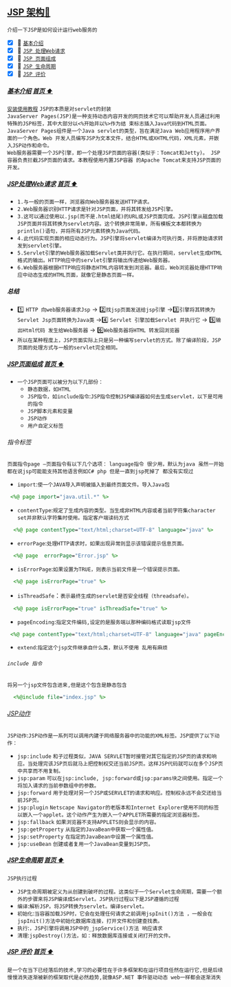 <a id="top" href="#top">JSP 架构:maple_leaf:</a> 
----
`介绍一下JSP是如何设计运行web服务的`

- [x] :maple_leaf: <a href="#DefaultMvcData">`基本介绍`</a>
- [x] :maple_leaf: <a href="#JSPDealWith">`JSP 处理Web请求`</a>
- [x] :maple_leaf: <a href="#JSPContent">`JSP 页面组成`</a>
- [x] :maple_leaf: <a href="#JSPRunTime">`JSP 生命周期`</a>
- [x] :maple_leaf: <a href="#RazorLayout">`JSP 评价`</a>

##### <a href="#" id="DefaultMvcData">基本介绍</a>  <a href="#top">首页 :arrow_up: </a>
[`安装使用教程`](http://www.51zxw.net/list.aspx?cid=617) `JSP的本质是对servlet的封装` <br/> 
`JavaServer Pages(JSP)是一种支持动态内容开发的网页技术它可以帮助开发人员通过利用特殊的JSP标签，其中大部分以<%开始并以%>作为结
束标志插入Java代码到HTML页面。JavaServer Pages组件是一个Java servlet的类型，旨在满足Java Web应用程序用户界面的一个角色。Web
开发人员编写JSP为文本文件，结合HTML或XHTML代码，XML元素，并嵌入JSP动作和命令。`<br/>
`Web服务器需要一个JSP引擎，即一个处理JSP页面的容器(类似于：Tomcat和Jetty)。 JSP容器负责拦截JSP页面的请求。本教程使用内置JSP容器
的Apache Tomcat来支持JSP页面的开发。`
##### <a href="#" id="JSPDealWith">JSP处理Web请求</a> <a href="#top">首页 :arrow_up: </a>
* `1.与一般的页面一样，浏览器向Web服务器发送HTTP请求。`
* `2.Web服务器识别HTTP请求是针对JSP页面，并将其转发给JSP引擎。`
* `3.这可以通过使用以.jsp(而不是.html结尾)的URL或JSP页面完成。JSP引擎从磁盘加载JSP页面并将其转换为servlet内容。这个转换非常简单，所有模板文本都转换为println()语句，并将所有JSP元素转换为Java代码。`
* `4.此代码实现页面的相应动态行为。JSP引擎将servlet编译为可执行类，并将原始请求转发到servlet引擎。`
* `5.Servlet引擎的Web服务器加载Servlet类并执行它。在执行期间，servlet生成HTML格式的输出。HTTP响应中的servlet引擎将输出传递给Web服务器。`
* `6.Web服务器根据HTTP响应将静态HTML内容转发到浏览器。最后，Web浏览器处理HTTP响应中动态生成的HTML页面，就像它是静态页面一样。`

##### 总结
* :one: `HTTP 向web服务器请求Jsp` -> :two:`找jsp页面发送给jsp引擎` ->:three:`引擎将其转换为 Servlet Jsp页面转换为Java类` ->:four: `Servlet 引擎加载Servlet 并执行它` -> :five:`输出Html代码 发生给Web服务器` -> :six:`Web服务器将HTML 转发回浏览器`
* `所以在某种程度上，JSP页面实际上只是另一种编写servlet的方式。除了编译阶段，JSP页面的处理方式与一般的servlet完全相同。`

##### <a href="#top" id="JSPContent">JSP页面组成</a> <a href="#top">首页 :arrow_up: </a>
* `一个JSP页面可以被分为以下几部份：`
  * `静态数据，如HTML`
  * `JSP指令，如include指令`:`JSP指令控制JSP编译器如何去生成servlet，以下是可用的指令`
  * `JSP脚本元素和变量`
  * `JSP动作`
  * `用户自定义标签`
  
 ###### 指令标签
 `页面指令page –页面指令有以下几个选项：` `language指令 很少用，默认为java 虽然一开始都在说jsp可能能支持其他语言例如C# php 但是一直到jsp死掉了 都没有实现过`
 * `import`:`使一个JAVA导入声明被插入到最终页面文件。导入Java包`
 ```jsp
  <%@ page import="java.util.*" %>
 ```
* `contentType`:`规定了生成内容的类型。当生成非HTML内容或者当前字符集character set并非默认字符集时使用。指定客户端读码方式`
```jsp
  <%@ page contentType="text/html;charset=UTF-8" language="java" %>
```
* `errorPage`:`处理HTTP请求时，如果出现异常则显示该错误提示信息页面。`
```jsp
  <%@ page  errorPage="Error.jsp" %>
```
* `isErrorPage`:`如果设置为TRUE，则表示当前文件是一个错误提示页面。`
```jsp
  <%@ page isErrorPage="true" %>
```
* `isThreadSafe`：`表示最终生成的servlet是否安全线程（threadsafe）。`
```jsp
  <%@ page isErrorPage="true" isThreadSafe="true" %>
```
* `pageEncoding`:`指定文件编码,设定的是服务端以那种编码格式读取jsp文件`
```Jsp
 <%@ page contentType="text/html;charset=UTF-8" language="java" pageEncoding="utf-8" %>
```
* `extend`:`指定这个jsp文件继承自什么类，默认不使用 乱用有麻烦`

###### `include 指令`
`将另一个jsp文件包含进来,但是这个包含是静态包含`
```Jsp
  <%@include file="index.jsp" %>
```

###### <a href="#top" id="val_in_zero">JSP动作</a>
`JSP动作`:`JSP动作是一系列可以调用内建于网络服务器中的功能的XML标签。JSP提供了以下动作：`
* `jsp:include` `和子过程类似，JAVA SERVLET暂时接管对其它指定的JSP页的请求和响应。当处理完该JSP页后就马上把控制权交还当前JSP页。这样JSP代码就可以在多个JSP页中共享而不用复制。`
* `jsp:param` `可以在jsp:include, jsp:forward或jsp:params块之间使用。指定一个将加入请求的当前参数组中的参数。`
* `jsp:forward` `用于处理对另一个JSP或SERVLET的请求和响应。控制权永远不会交还给当前JSP页。`
* `jsp:plugin` `Netscape Navigator的老版本和Internet Explorer使用不同的标签以嵌入一个applet。这个动作产生为嵌入一个APPLET所需要的指定浏览器标签。`
* `jsp:fallback` `如果浏览器不支持APPLETS则会显示的内容。`
* `jsp:getProperty` `从指定的JavaBean中获取一个属性值。`
* `jsp:setProperty` `在指定的JavaBean中设置一个属性值。`
* `jsp:useBean` `创建或者复用一个JavaBean变量到JSP页。`

##### <a href="#top" id="JSPRunTime">JSP生命周期</a> <a href="#top">首页 :arrow_up: </a>
`JSP执行过程`
* `JSP生命周期被定义为从创建到破坏的过程。这类似于一个Servlet生命周期，需要一个额外的步骤来将JSP编译成Servlet。JSP执行过程以下是JSP遵循的过程`
* `编译`:`解析JSP。将JSP转换为servlet。编译servlet。`
* `初始化`:`当容器加载JSP时，它会在处理任何请求之前调用jspInit()方法 ，一般会在jspInit()方法中初始化数据库连接，打开文件和创建查找表。`
* `执行`:`，JSP引擎将调用JSP中的_jspService()方法 响应请求`
* `清理`:`jspDestroy()方法，如：释放数据库连接或关闭打开的文件。`
 
##### <a href="#top" id="RazorLayout">JSP 评价</a> <a href="#top">首页 :arrow_up: </a>
`是一个在当下已经落后的技术,学习的必要性在于许多框架和在运行项目任然在运行它,但是后续慢慢消失逐渐被新的框架取代是必然趋势,就像ASP.NET 事件驱动动态
web一样都会逐渐消失`
 
 
 
 
 
 
 
 
 
 
 
 
 
 
 
 
 
 
 
